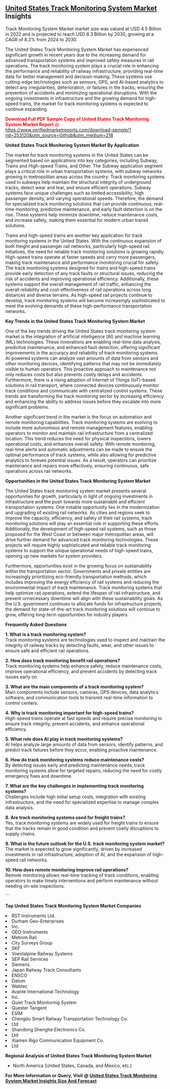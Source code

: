<h2><a href="https://www.verifiedmarketreports.com/download-sample/?rid=253120&amp;utm_source=Github&amp;utm_medium=218" target="_blank">United States Track Monitoring System Market</a> Insights</h2><p>Track Monitoring System Market market size was valued at USD 4.5 Billion in 2022 and is projected to reach USD 8.3 Billion by 2030, growing at a CAGR of 8.3% from 2024 to 2030.</p><p> <p>The United States Track Monitoring System Market has experienced significant growth in recent years due to the increasing demand for advanced transportation systems and improved safety measures in rail operations. The track monitoring system plays a crucial role in enhancing the performance and reliability of railway infrastructure, providing real-time data for better management and decision-making. These systems use cutting-edge technologies such as sensors, GPS, and AI-based analytics to detect any irregularities, deterioration, or failures in the tracks, ensuring the prevention of accidents and minimizing operational disruptions. With the ongoing investments in infrastructure and the growing demand for high-speed trains, the market for track monitoring systems is expected to continue expanding. <p><span class=""><span style="color: #ff0000;"><strong>Download Full PDF Sample Copy of United States Track Monitoring System Market Report</strong> @ </span><a href="https://www.verifiedmarketreports.com/download-sample/?rid=253120&amp;utm_source=Github&amp;utm_medium=218" target="_blank">https://www.verifiedmarketreports.com/download-sample/?rid=253120&amp;utm_source=Github&amp;utm_medium=218</a></span></p></p> <p><strong>United States Track Monitoring System Market By Application</strong></p> <p>The market for track monitoring systems in the United States can be segmented based on applications into key categories, including Subway, Trains and High-speed Trains, and Other. The Subway application segment plays a critical role in urban transportation systems, with subway networks growing in metropolitan areas across the country. Track monitoring systems used in subways help maintain the structural integrity of underground tracks, detect wear and tear, and ensure efficient operations. Subway systems face unique challenges such as limited accessibility, high passenger density, and varying operational speeds. Therefore, the demand for specialized track monitoring solutions that can provide continuous, real-time monitoring, predictive maintenance, and early fault detection is on the rise. These systems help minimize downtime, reduce maintenance costs, and increase safety, making them essential for modern urban transit solutions.</p> <p>Trains and high-speed trains are another key application for track monitoring systems in the United States. With the continuous expansion of both freight and passenger rail networks, particularly high-speed rail initiatives, the need for reliable track monitoring solutions is growing rapidly. High-speed trains operate at faster speeds and carry more passengers, making track maintenance and performance monitoring crucial for safety. The track monitoring systems designed for trains and high-speed trains provide early detection of any track faults or structural issues, reducing the risk of accidents and improving operational efficiency. Additionally, these systems support the overall management of rail traffic, enhancing the overall reliability and cost-effectiveness of rail operations across long distances and diverse terrains. As high-speed rail projects continue to develop, track monitoring systems will become increasingly sophisticated to meet the evolving demands of these high-performance transportation networks.</p> <p><strong>Key Trends in the United States Track Monitoring System Market</strong></p> <p>One of the key trends driving the United States track monitoring system market is the integration of artificial intelligence (AI) and machine learning (ML) technologies. These innovations are enabling real-time data analysis, predictive maintenance, and enhanced fault detection, offering significant improvements in the accuracy and reliability of track monitoring systems. AI-powered systems can analyze vast amounts of data from sensors and other monitoring devices, identifying patterns that may not be immediately visible to human operators. This proactive approach to maintenance not only reduces costs but also prevents costly delays and accidents. Furthermore, there is a rising adoption of Internet of Things (IoT)-based solutions in rail transport, where connected devices continuously monitor track conditions and communicate with centralized control systems. These trends are transforming the track monitoring sector by increasing efficiency and enhancing the ability to address issues before they escalate into more significant problems.</p> <p>Another significant trend in the market is the focus on automation and remote monitoring capabilities. Track monitoring systems are evolving to include more autonomous and remote management features, enabling operators to monitor and maintain rail infrastructure from a centralized location. This trend reduces the need for physical inspections, lowers operational costs, and enhances overall safety. With remote monitoring, real-time alerts and automatic adjustments can be made to ensure the optimal performance of track systems, while also allowing for predictive analytics to foresee potential issues. As a result, operators can prioritize maintenance and repairs more effectively, ensuring continuous, safe operations across rail networks.</p> <p><strong>Opportunities in the United States Track Monitoring System Market</strong></p> <p>The United States track monitoring system market presents several opportunities for growth, particularly in light of ongoing investments in infrastructure and the push towards more sustainable and efficient transportation systems. One notable opportunity lies in the modernization and upgrading of existing rail networks. As cities and regions seek to improve the capacity, efficiency, and safety of their rail systems, track monitoring solutions will play an essential role in supporting these efforts. Additionally, the development of high-speed rail systems, such as those proposed for the West Coast or between major metropolitan areas, will drive further demand for advanced track monitoring technologies. These projects will require highly sophisticated and reliable track monitoring systems to support the unique operational needs of high-speed trains, opening up new markets for system providers.</p> <p>Furthermore, opportunities exist in the growing focus on sustainability within the transportation sector. Governments and private entities are increasingly prioritizing eco-friendly transportation methods, which includes improving the energy efficiency of rail systems and reducing the environmental impact of track maintenance. Track monitoring systems that help optimize rail operations, extend the lifespan of rail infrastructure, and prevent unnecessary downtime will align with these sustainability goals. As the U.S. government continues to allocate funds for infrastructure projects, the demand for state-of-the-art track monitoring solutions will continue to grow, offering long-term opportunities for industry players.</p> <p><strong>Frequently Asked Questions</strong></p> <p><strong>1. What is a track monitoring system?</strong><br>Track monitoring systems are technologies used to inspect and maintain the integrity of railway tracks by detecting faults, wear, and other issues to ensure safe and efficient rail operations.</p> <p><strong>2. How does track monitoring benefit rail operations?</strong><br>Track monitoring systems help enhance safety, reduce maintenance costs, improve operational efficiency, and prevent accidents by detecting track issues early on.</p> <p><strong>3. What are the main components of a track monitoring system?</strong><br>Main components include sensors, cameras, GPS devices, data analytics software, and communication tools to transmit real-time information to control centers.</p> <p><strong>4. Why is track monitoring important for high-speed trains?</strong><br>High-speed trains operate at fast speeds and require precise monitoring to ensure track integrity, prevent accidents, and enhance operational efficiency.</p> <p><strong>5. What role does AI play in track monitoring systems?</strong><br>AI helps analyze large amounts of data from sensors, identify patterns, and predict track failures before they occur, enabling proactive maintenance.</p> <p><strong>6. How do track monitoring systems reduce maintenance costs?</strong><br>By detecting issues early and predicting maintenance needs, track monitoring systems allow for targeted repairs, reducing the need for costly emergency fixes and downtime.</p> <p><strong>7. What are the key challenges in implementing track monitoring systems?</strong><br>Challenges include high initial setup costs, integration with existing infrastructure, and the need for specialized expertise to manage complex data analysis.</p> <p><strong>8. Are track monitoring systems used for freight trains?</strong><br>Yes, track monitoring systems are widely used for freight trains to ensure that the tracks remain in good condition and prevent costly disruptions to supply chains.</p> <p><strong>9. What is the future outlook for the U.S. track monitoring system market?</strong><br>The market is expected to grow significantly, driven by increased investments in rail infrastructure, adoption of AI, and the expansion of high-speed rail networks.</p> <p><strong>10. How does remote monitoring improve rail operations?</strong><br>Remote monitoring allows real-time tracking of track conditions, enabling operators to make timely interventions and perform maintenance without needing on-site inspections.</p> ```</p><p><strong>Top United States Track Monitoring System Market Companies</strong></p><div data-test-id=""><p><li>RST Instruments Ltd.</li><li> Durham Geo-Enterprises</li><li> Inc.</li><li> GEO-Instruments</li><li> Metrom Rail</li><li> City Surveys Group</li><li> SKF</li><li> Voestalpine Railway Systems</li><li> SEP Rail Services</li><li> Siemens</li><li> Japan Railway Track Consultants</li><li> ENSCO</li><li> Datum</li><li> Wabtec</li><li> Avante International Technology</li><li> Inc.</li><li> Quiet Track Monitoring System</li><li> Quester Tangent</li><li> ESIM</li><li> Chengdu Smart Railway Transportation Technology Co.</li><li> Ltd</li><li> Shandong Shenghe Electronics Co.</li><li> Ltd</li><li> Xiamen Rigo Communication Equipment Co.</li><li> Ltd</li></p><div><strong>Regional Analysis of&nbsp;United States Track Monitoring System Market</strong></div><ul><li dir="ltr"><p dir="ltr">North America&nbsp;(United States, Canada, and Mexico, etc.)</p></li></ul><p><strong>For More Information or Query, Visit @&nbsp;</strong><strong><a href="https://www.verifiedmarketreports.com/product/track-monitoring-system-market/?utm_source=Github&amp;utm_medium=218" target="_blank">United States Track Monitoring System Market Insights Size And Forecast</a></strong></p></div>
